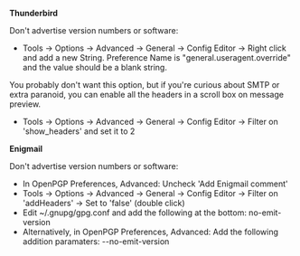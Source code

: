 **Thunderbird**

Don't advertise version numbers or software:

 - Tools -> Options -> Advanced -> General -> Config Editor -> Right click and add a new String.  Preference Name is "general.useragent.override" and the value should be a blank string.

You probably don't want this option, but if you're curious about SMTP or extra paranoid, you can enable all the headers in a scroll box on message preview.

 - Tools -> Options -> Advanced -> General -> Config Editor -> Filter on 'show_headers' and set it to 2


**Enigmail**

Don't advertise version numbers or software:

 - In OpenPGP Preferences, Advanced: Uncheck 'Add Enigmail comment'
 - Tools -> Options -> Advanced -> General -> Config Editor -> Filter on 'addHeaders' -> Set to 'false' (double click)
 - Edit ~/.gnupg/gpg.conf and add the following at the bottom: no-emit-version
 - Alternatively, in OpenPGP Preferences, Advanced: Add the following addition paramaters: --no-emit-version